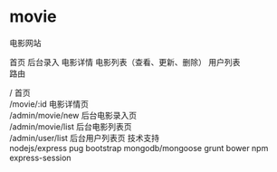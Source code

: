 # movie
电影网站    

首页  后台录入    电影详情    电影列表（查看、更新、删除）  用户列表   
路由  
    
/   首页      
/movie/:id      电影详情页   
/admin/movie/new    后台电影录入页       
/admin/movie/list     后台电影列表页   
/admin/user/list    后台用户列表页
技术支持          
nodejs/express  pug  bootstrap  mongodb/mongoose  grunt   bower   npm  express-session

